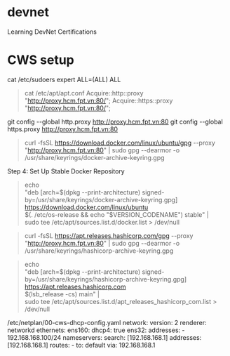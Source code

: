 # devnet
Learning DevNet Certifications

# CWS setup
<!-- username not in sudoers file -->
cat /etc/sudoers
expert ALL=(ALL) ALL

<!-- apt -->
> cat /etc/apt/apt.conf
Acquire::http::proxy "http://proxy.hcm.fpt.vn:80/";
Acquire::https::proxy "http://proxy.hcm.fpt.vn:80/";

<!-- git -->
git config --global http.proxy http://proxy.hcm.fpt.vn:80
git config --global https.proxy http://proxy.hcm.fpt.vn:80

<!-- docker -->
> curl -fsSL https://download.docker.com/linux/ubuntu/gpg --proxy "http://proxy.hcm.fpt.vn:80" | sudo gpg --dearmor -o /usr/share/keyrings/docker-archive-keyring.gpg

Step 4: Set Up Stable Docker Repository
> echo \
  "deb [arch=$(dpkg --print-architecture) signed-by=/usr/share/keyrings/docker-archive-keyring.gpg] https://download.docker.com/linux/ubuntu \
  $(. /etc/os-release && echo "$VERSION_CODENAME") stable" | \
  sudo tee /etc/apt/sources.list.d/docker.list > /dev/null

<!-- terraform -->
> curl -fsSL https://apt.releases.hashicorp.com/gpg --proxy "http://proxy.hcm.fpt.vn:80" | sudo gpg --dearmor -o /usr/share/keyrings/hashicorp-archive-keyring.gpg

> echo \
  "deb [arch=$(dpkg --print-architecture) signed-by=/usr/share/keyrings/hashicorp-archive-keyring.gpg] https://apt.releases.hashicorp.com \
  $(lsb_release -cs) main" | \
  sudo tee /etc/apt/sources.list.d/apt_releases_hashicorp_com.list > /dev/null

<!-- netplan -->
/etc/netplan/00-cws-dhcp-config.yaml
network:
    version: 2
    renderer: networkd
    ethernets:
        ens160:
            dhcp4: true
        ens32:
            addresses:
                - 192.168.168.100/24
            nameservers:
                search: [192.168.168.1]
                addresses: [192.168.168.1]
            routes:
                - to: default
                  via: 192.168.168.1